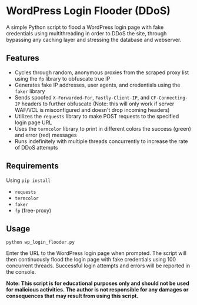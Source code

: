 # WordPress Login Flooder (DDoS)

A simple Python script to flood a WordPress login page with fake credentials using multithreading in order to DDoS the site, through bypassing any caching layer and stressing the database and webserver.

## Features

- Cycles through random, anonymous proxies from the scraped proxy list using the `fp` library to obfuscate true IP
- Generates fake IP addresses, user agents, and credentials using the `faker` library
- Sends spoofed `X-Forwarded-For`, `Fastly-Client-IP`, and `CF-Connecting-IP` headers to further obfuscate (Note: this will only work if server WAF/VCL is misconfigured and doesn't drop incoming headers)
- Utilizes the `requests` library to make POST requests to the specified login page URL
- Uses the `termcolor` library to print in different colors the success (green) and error (red) messages
- Runs indefinitely with multiple threads concurrently to increase the rate of DDoS attempts

## Requirements

Using `pip install`

- `requests`
- `termcolor`
- `faker`
- `fp` (free-proxy)

## Usage

`python wp_login_flooder.py`

Enter the URL to the WordPress login page when prompted. The script will then continuously flood the login page with fake credentials using 100 concurrent threads. Successful login attempts and errors will be reported in the console.

**Note: This script is for educational purposes only and should not be used for malicious activities. The author is not responsible for any damages or consequences that may result from using this script.**
